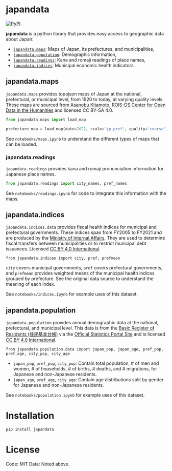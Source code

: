 # japandata

[![PyPI](https://img.shields.io/pypi/v/japandata?label=latest%20release)](https://pypi.org/project/japandata/)

**japandata** is a python library that provides easy access to geographic data about Japan:

* [`japandata.maps`](#maps): Maps of Japan, its prefectures, and municipalities,
* [`japandata.population`](#population): Demographic information,
* [`japandata.readings`](#readings): Kana and romaji readings of place names,
* [`japandata.indices`](#indices): Municipal economic health indicators.

<!-- TODO: Add a nice plot here  -->

## japandata.maps 

`japandata.maps` provides topojson maps of Japan at the national, prefectural, or municipal level, from 1920 to today, at varying quality levels. These maps are sourced from [Asanobu Kitamoto, ROIS-DS Center for Open Data in the Humanities](https://geoshape.ex.nii.ac.jp/city/choropleth/) and licensed CC BY-SA 4.0.

```python
from japandata.maps import load_map

prefecture_map = load_map(date=2022, scale='jp_pref', quality='coarse')
```

See `notebooks/maps.ipynb` to understand the different types of maps that can be loaded.

### japandata.readings

`japandata.readings` provides kana and romaji pronunciation information for Japanese place names.


```python
from japandata.readings import city_names, pref_names 
```

See `notebooks/readings.ipynb` for code to integrate this information with the maps.


## japandata.indices 

`japandata.indices.data` provides fiscal health indices for municipal and prefectural governments. These indices span from FY2005 to FY2021 and are produced by the [Ministry of Internal Affairs](https://www.soumu.go.jp/iken/shihyo_ichiran.html). They are used to determine fiscal transfers between municipalities or to restrict municipal debt issuances. Licensed [CC BY 4.0 International](https://www.soumu.go.jp/menu_kyotsuu/policy/tyosaku.html#tyosakuken). 

```
from japandata.indices import city, pref, prefmean
```

`city` covers municipal governments, `pref` covers prefectural governments, and `prefmean` provides weighted means of the municipal health indices grouped by prefecture. See the original data source to understand the meaning of each index.

See `notebooks/indices.ipynb` for example uses of this dataset.


<!-- 
The `economic-strength-index` (財政力指数) shows the economic strength of a local government. It is the ratio of the standardized tax receipts (基準財政収入額 -- tax receipts times 0.75) to the standardized economic burden (基準財政需要額 -- an estimated cost required to provide government services), averaged over the past three years. If the economic strength index is greater than 1, the local government has an economic surplus and will transfer funds (地方交付税) to local governments with an economic strength index less than one.

For the 23 special wards of Tokyo, which all pay transfer taxes to the rest of Japan, the value in this column is instead a different figure which is used to determine internal financial transfers between the wards (特別区財政調整交付金).

The `regular-expense-rate` (経常収支比率) is an index which shows the economic flexibility of a local government. It is the ratio of general expenses (such as personnel expenses, welfare expenses, and debt repayments) to general, non-specified income (local tax income, income from tax transfered between municipalities, and debt issuances), expressed as percentage. The higher this percentage, the less financial wiggle room a municipality has.

The `debt-service-rate` (実質公債費比率) is the ratio of the annual cost of debt servicing (repaying principal and interest) to the general non-specified income of a municality (more precisely the 標準財政規模), averaged over the preceding three years and expressed as a percentage. Municipalities face increasing restrictions on debt issuances when this ratio exceeds 18%, 25%, and 35%.

Available from 2008 (H20) and onwards, the `future-burden-rate` (将来負担比率) is the ratio of the total future liabilities (such as debt) to the annual income (標準財政規模) expressed as a percentage. A law indicates municipalities should remain below 350% and prefectures and designated cities below 400%.

Prior to 2008, the `debt-restriction-rate` (起債制限比率) was used to regulate municipal debt issuances. It is similar to the `debt-service-rate` but computed slightly differently.

The `laspeyres` index here measures the salary of municipal government employees relative to national government employees, controlling for educational history and seniority. A figure greater than 100 indicates municipal employees are being paid more than national employees. -->

<!-- TODO: Update docs below this point  -->

## japandata.population

`japandata.population` provides annual demographic data at the national, prefectural, and municipal level. This data is from the [Basic Register of Residents (住民基本台帳)](https://www.soumu.go.jp/main_sosiki/jichi_gyousei/daityo/gaiyou.html) via the [Official Statistics Portal Site](https://www.e-stat.go.jp/stat-search/files?page=1&toukei=00200241&tstat=000001039591) and is licensed [CC BY 4.0 International](https://www.soumu.go.jp/menu_kyotsuu/policy/tyosaku.html#tyosakuken).


```
from japandata.population.data import japan_pop, japan_age, pref_pop, pref_age, city_pop, city_age
```

* `japan_pop`, `pref_pop`, `city_pop`: Contain total population, # of men and women, # of households, # of births, # deaths, and # migrations, for Japanese and non-Japanese residents.
* `japan_age`, `pref_age`, `city_age`: Contain age distributions split by gender for Japanese and non-Japanese residents.

See `notebooks/population.ipynb` for example uses of this dataset.

<!-- #### TODO

-- Show how to compute fertility rate

-- Show how to compute working population: 15-64

-->

# Installation

``` 
pip install japandata
```

# License
Code: MIT
Data: Noted above.
